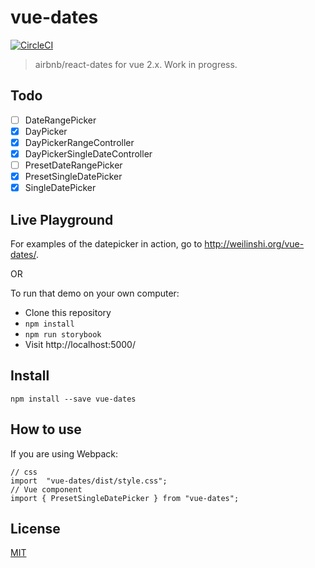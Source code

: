 # vue-dates

[![CircleCI](https://circleci.com/gh/steambap/vue-dates.svg?style=svg)](https://circleci.com/gh/steambap/vue-dates)

> airbnb/react-dates for vue 2.x. Work in progress.

## Todo

- [ ] DateRangePicker
- [x] DayPicker
- [X] DayPickerRangeController
- [x] DayPickerSingleDateController
- [ ] PresetDateRangePicker
- [x] PresetSingleDatePicker
- [x] SingleDatePicker

## Live Playground

For examples of the datepicker in action, go to http://weilinshi.org/vue-dates/.

OR

To run that demo on your own computer:
* Clone this repository
* `npm install`
* `npm run storybook`
* Visit http://localhost:5000/

## Install
```
npm install --save vue-dates
```

## How to use

If you are using Webpack:
```JS
// css
import  "vue-dates/dist/style.css";
// Vue component
import { PresetSingleDatePicker } from "vue-dates";
```

## License
[MIT](LICENSE.md)
